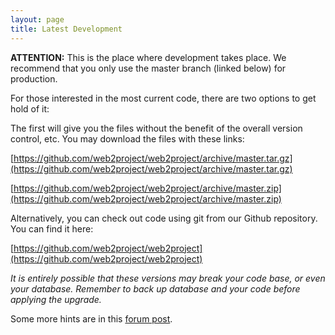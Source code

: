```yaml
---
layout: page
title: Latest Development
---
```


**ATTENTION:** This is the place where development takes place. We recommend that you only use the master branch (linked below) for production.

For those interested in the most current code, there are two options to get hold of it:

The first will give you the files without the benefit of the overall version control, etc. You may download the files with these links:

[https://github.com/web2project/web2project/archive/master.tar.gz](https://github.com/web2project/web2project/archive/master.tar.gz)

[https://github.com/web2project/web2project/archive/master.zip](https://github.com/web2project/web2project/archive/master.zip)

Alternatively, you can check out code using git from our Github repository. You can find it here:

[https://github.com/web2project/web2project](https://github.com/web2project/web2project)

_It is entirely possible that these versions may break your code base, or even your database. Remember to back up database and your code before applying the upgrade._

Some more hints are in this [forum post](http://forums.web2project.net/viewtopic.php?f=9&t=8337).